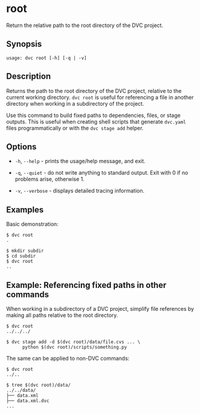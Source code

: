 # root

Return the relative path to the root directory of the <abbr>DVC project</abbr>.

## Synopsis

```usage
usage: dvc root [-h] [-q | -v]
```

## Description

Returns the path to the root directory of the <abbr>DVC project</abbr>, relative
to the current working directory. `dvc root` is useful for referencing a file in
another directory when working in a subdirectory of the project.

Use this command to build fixed paths to dependencies, files, or stage
<abbr>outputs</abbr>. This is useful when creating shell scripts that generate
`dvc.yaml` files programmatically or with the `dvc stage add` helper.

## Options

- `-h`, `--help` - prints the usage/help message, and exit.

- `-q`, `--quiet` - do not write anything to standard output. Exit with 0 if no
  problems arise, otherwise 1.

- `-v`, `--verbose` - displays detailed tracing information.

## Examples

Basic demonstration:

```cli
$ dvc root
.

$ mkdir subdir
$ cd subdir
$ dvc root
..
```

## Example: Referencing fixed paths in other commands

When working in a subdirectory of a <abbr>DVC project</abbr>, simplify file
references by making all paths relative to the root directory.

```cli
$ dvc root
../../../

$ dvc stage add -d $(dvc root)/data/file.cvs ... \
      python $(dvc root)/scripts/something.py
```

The same can be applied to non-DVC commands:

```cli
$ dvc root
../..

$ tree $(dvc root)/data/
../../data/
├── data.xml
├── data.xml.dvc
...
```
